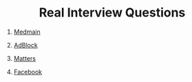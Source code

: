 <h1 align="center">Real Interview Questions</h1>

1. [Medmain](https://github.com/LIYINGZHEN/software-engineer-career-prep/blob/master/real-interview-questions/medmain.md)

2. [AdBlock](https://github.com/LIYINGZHEN/software-engineer-career-prep/blob/master/real-interview-questions/adblock.md)

3. [Matters](https://github.com/LIYINGZHEN/software-engineer-career-prep/blob/master/real-interview-questions/matters.md)

4. [Facebook](https://github.com/LIYINGZHEN/software-engineer-career-prep/blob/master/real-interview-questions/facebook.md)
